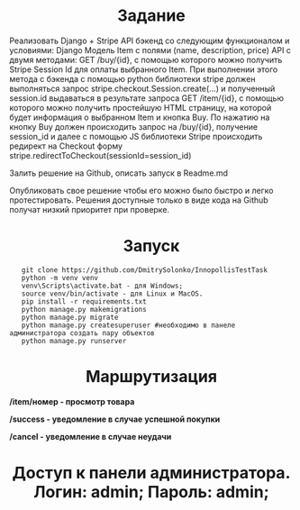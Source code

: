 <h1 align="center">Задание </h1>



Реализовать Django + Stripe API бэкенд со следующим функционалом и условиями:
Django Модель Item с полями (name, description, price) 
API с двумя методами:
GET /buy/{id}, c помощью которого можно получить Stripe Session Id для оплаты выбранного Item. При выполнении этого метода c бэкенда с помощью python библиотеки stripe должен выполняться запрос stripe.checkout.Session.create(...) и полученный session.id выдаваться в результате запроса
GET /item/{id}, c помощью которого можно получить простейшую HTML страницу, на которой будет информация о выбранном Item и кнопка Buy. По нажатию на кнопку Buy должен происходить запрос на /buy/{id}, получение session_id и далее  с помощью JS библиотеки Stripe происходить редирект на Checkout форму stripe.redirectToCheckout(sessionId=session_id)

Залить решение на Github, описать запуск в Readme.md

Опубликовать свое решение чтобы его можно было быстро и легко протестировать. Решения доступные только в виде кода на Github получат низкий приоритет при проверке.


<h1 align="center">Запуск </h1>


``` [python]
   git clone https://github.com/DmitrySolonko/InnopollisTestTask 
   python -m venv venv
   venv\Scripts\activate.bat - для Windows;
   source venv/bin/activate - для Linux и MacOS.
   pip install -r requirements.txt
   python manage.py makemigrations
   python manage.py migrate
   python manage.py createsuperuser #необходимо в панеле администратора создать пару объектов
   python manage.py runserver
```

<h1 align="center">Маршрутизация</h1>

<b>/item/номер - просмотр товара </b>

<b>/success - уведомление в случае успешной покупки </b>

<b>/cancel - уведомление в случае неудачи</b>


<h1 align="center">Доступ к панели администратора. Логин: admin; Пароль: admin;</h1>

